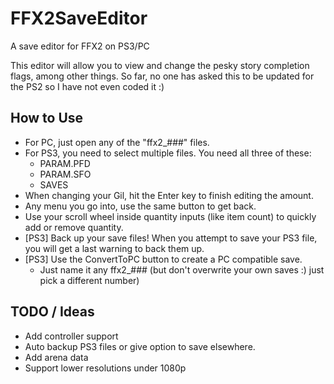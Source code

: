 # FFX2SaveEditor
A save editor for FFX2 on PS3/PC

This editor will allow you to view and change the pesky story completion flags, among other things. So far, no one has asked this to be updated for the PS2 so I have not even coded it :)

## How to Use
* For PC, just open any of the "ffx2_###" files.
* For PS3, you need to select multiple files. You need all three of these:
   * PARAM.PFD
   * PARAM.SFO
   * SAVES
* When changing your Gil, hit the Enter key to finish editing the amount.
* Any menu you go into, use the same button to get back.
* Use your scroll wheel inside quantity inputs (like item count) to quickly add or remove quantity.
* [PS3] Back up your save files! When you attempt to save your PS3 file, you will get a last warning to back them up.
* [PS3] Use the ConvertToPC button to create a PC compatible save.
   * Just name it any ffx2_### (but don't overwrite your own saves :) just pick a different number)
   
 ## TODO / Ideas
 * Add controller support
 * Auto backup PS3 files or give option to save elsewhere.
 * Add arena data
 * Support lower resolutions under 1080p
